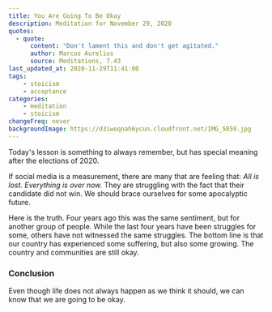 ```yaml
---
title: You Are Going To Be Okay
description: Meditation for November 29, 2020
quotes: 
  - quote:
      content: "Don't lament this and don't get agitated."
      author: Marcus Aurelius
      source: Meditations, 7.43
last_updated_at: 2020-11-29T11:41:00
tags:
    - stoicism
    - acceptance
categories:
    - meditation
    - stoicism
changeFreq: never
backgroundImage: https://d3iwoqnah6ycun.cloudfront.net/IMG_5859.jpg
---
```


Today's lesson is something to always remember, but has special meaning after the elections of 2020.

If social media is a measurement, there are many that are feeling that: *All is lost. Everything is over now.* They are 
struggling with the fact that their candidate did not win. We should brace ourselves for some apocalyptic future.

Here is the truth. Four years ago this was the same sentiment, but for another group of people. While the last four 
years have been struggles for some, others have not witnessed the same struggles. The bottom line is that our country 
has experienced some suffering, but also some growing. The country and communities are still okay.

### Conclusion 

Even though life does not always happen as we think it should, we can know that we are going to be okay.
